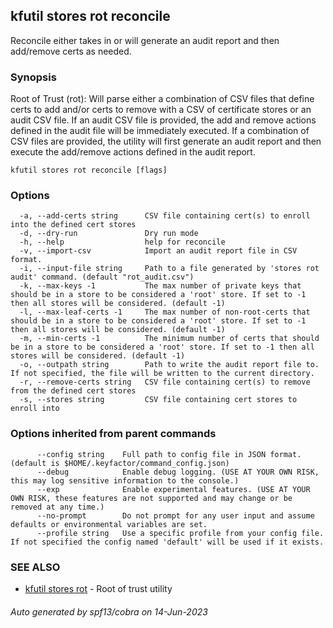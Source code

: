 ## kfutil stores rot reconcile

Reconcile either takes in or will generate an audit report and then add/remove certs as needed.

### Synopsis

Root of Trust (rot): Will parse either a combination of CSV files that define certs to 
add and/or certs to remove with a CSV of certificate stores or an audit CSV file. If an audit CSV file is provided, the 
add and remove actions defined in the audit file will be immediately executed. If a combination of CSV files are provided,
the utility will first generate an audit report and then execute the add/remove actions defined in the audit report.

```
kfutil stores rot reconcile [flags]
```

### Options

```
  -a, --add-certs string      CSV file containing cert(s) to enroll into the defined cert stores
  -d, --dry-run               Dry run mode
  -h, --help                  help for reconcile
  -v, --import-csv            Import an audit report file in CSV format.
  -i, --input-file string     Path to a file generated by 'stores rot audit' command. (default "rot_audit.csv")
  -k, --max-keys -1           The max number of private keys that should be in a store to be considered a 'root' store. If set to -1 then all stores will be considered. (default -1)
  -l, --max-leaf-certs -1     The max number of non-root-certs that should be in a store to be considered a 'root' store. If set to -1 then all stores will be considered. (default -1)
  -m, --min-certs -1          The minimum number of certs that should be in a store to be considered a 'root' store. If set to -1 then all stores will be considered. (default -1)
  -o, --outpath string        Path to write the audit report file to. If not specified, the file will be written to the current directory.
  -r, --remove-certs string   CSV file containing cert(s) to remove from the defined cert stores
  -s, --stores string         CSV file containing cert stores to enroll into
```

### Options inherited from parent commands

```
      --config string    Full path to config file in JSON format. (default is $HOME/.keyfactor/command_config.json)
      --debug            Enable debug logging. (USE AT YOUR OWN RISK, this may log sensitive information to the console.)
      --exp              Enable experimental features. (USE AT YOUR OWN RISK, these features are not supported and may change or be removed at any time.)
      --no-prompt        Do not prompt for any user input and assume defaults or environmental variables are set.
      --profile string   Use a specific profile from your config file. If not specified the config named 'default' will be used if it exists.
```

### SEE ALSO

* [kfutil stores rot](kfutil_stores_rot.md)	 - Root of trust utility

###### Auto generated by spf13/cobra on 14-Jun-2023
